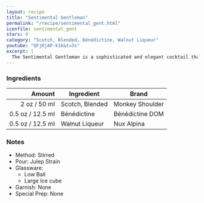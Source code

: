 ```yaml
---
layout: recipe
title: "Sentimental Gentleman"
permalink: "/recipe/sentimental_gent.html"
iconfile: sentimental_gent
stars: 0
category: "Scotch, Blended, Bénédictine, Walnut Liqueur"
youtube: "QFjRjAP-k1k&t=3s"
excerpt: |
  The Sentimental Gentleman is a sophisticated and elegant cocktail that combines the warmth of whiskey with the herbal notes of Benedictine and the subtle sweetness of walnut liqueur.
---
```


### Ingredients

| Amount | Ingredient      | Brand           |
| -----: | --------------- | --------------- |
|   2 oz / 50 ml | Scotch, Blended | Monkey Shoulder |
| 0.5 oz / 12.5 ml | Bénédictine     | Bénédictine DOM |
| 0.5 oz / 12.5 ml | Walnut Liqueur  | Nux Alpina      |

### Notes

- Method: Stirred
- Pour: Julep Strain
- Glassware: 
  - Low Ball
  - Large Ice cube
- Garnish: None
- Special Prep: None
